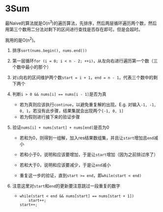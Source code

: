 # 3Sum

最Naive的算法就是O(n<sup>3</sup>)的遍历算法，先排序，然后两层循环遍历两个数，然后用第三个数用二分法对剩下的区间进行查找是否存在即可。但是会超时。

我用的是O(n<sup>2</sup>)。

1. 排序``sort(nums.begin(), nums.end())``

2. 第一层循环``for (i = 0; i < n - 2; ++i)``，从左向右进行遍历第一个数（三个数中最小的那个）

3. 对``i``向右的区间维护两个数``start = i + 1``，``end = n - 1``，代表三个数中的剩下两个

4. 判断``i > 0 && nums[i] == nums[i - 1]``是否为真

    - 若为真则应该执行``continue``，以避免重复解的出现。E.g. 对输入``-1, -1, 0, 1``，若没有此步骤，结果集就会出现两个``[-1, 0, 1]``
    - 若为假则进行接下来的验证步骤

4. 验证``nums[i] + nums[start] + nums[end]``是否为0

    - 若和为0，则得到一组解，加入res结果数组集，并且让``start``增加且``end``减小
    
    - 若和小于0，说明和应该要增加，于是让``start``增加（因为之前排过序了）
    
    - 若和大于0，说明和应该要减少，于是让``end``减小
    
    - 重复这一步的验证，直到``start >= end``，即``while(start < end)``
    
5. 注意这里对``start``和``end``的更新要注意跳过一段重复的数字

    - 
      ```
      while(start < end && nums[start] == nums[start + 1])
          start++;
      start++;
      ```
        
            
